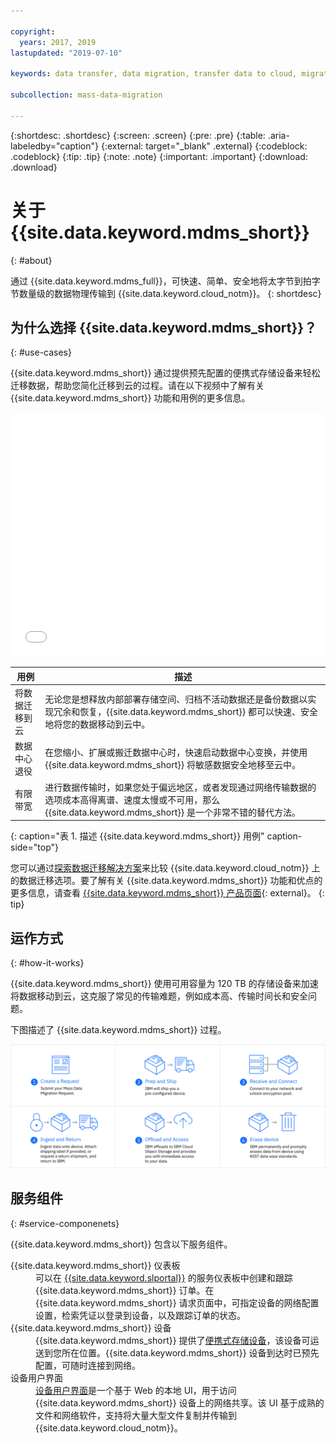 ```yaml
---

copyright:
  years: 2017, 2019
lastupdated: "2019-07-10"

keywords: data transfer, data migration, transfer data to cloud, migrate data, migrate data to cloud, Mass Data Migration

subcollection: mass-data-migration

---
```


{:shortdesc: .shortdesc}
{:screen: .screen}
{:pre: .pre}
{:table: .aria-labeledby="caption"}
{:external: target="_blank" .external}
{:codeblock: .codeblock}
{:tip: .tip}
{:note: .note}
{:important: .important}
{:download: .download}

# 关于 {{site.data.keyword.mdms_short}}
{: #about}

通过 {{site.data.keyword.mdms_full}}，可快速、简单、安全地将太字节到拍字节数量级的数据物理传输到 {{site.data.keyword.cloud_notm}}。
{: shortdesc}

## 为什么选择 {{site.data.keyword.mdms_short}}？
{: #use-cases}

{{site.data.keyword.mdms_short}} 通过提供预先配置的便携式存储设备来轻松迁移数据，帮助您简化迁移到云的过程。请在以下视频中了解有关 {{site.data.keyword.mdms_short}} 功能和用例的更多信息。

<iframe class="embed-responsive-item" id="youtubeplayer" title="通过 Mass Data Migration，可快速、简单、安全地将数据传输到 IBM Cloud" type="text/html" width="100%" height="390" src="//www.youtube.com/embed/eNSlUoswvss?rel=0" frameborder="0" webkitallowfullscreen mozallowfullscreen allowfullscreen> </iframe>


|用例|描述|
| --- | --- |
|将数据迁移到云|无论您是想释放内部部署存储空间、归档不活动数据还是备份数据以实现冗余和恢复，{{site.data.keyword.mdms_short}} 都可以快速、安全地将您的数据移动到云中。|
|数据中心退役|在您缩小、扩展或搬迁数据中心时，快速启动数据中心变换，并使用 {{site.data.keyword.mdms_short}} 将敏感数据安全地移至云中。|
|有限带宽|进行数据传输时，如果您处于偏远地区，或者发现通过网络传输数据的选项成本高得离谱、速度太慢或不可用，那么 {{site.data.keyword.mdms_short}} 是一个非常不错的替代方法。|
{: caption="表 1. 描述 {{site.data.keyword.mdms_short}} 用例" caption-side="top"}

您可以通过[探索数据迁移解决方案](https://www.ibm.com/cloud/data-migration)来比较 {{site.data.keyword.cloud_notm}} 上的数据迁移选项。要了解有关 {{site.data.keyword.mdms_short}} 功能和优点的更多信息，请查看 [{{site.data.keyword.mdms_short}} 产品页面](https://www.ibm.com/cloud/mass-data-migration){: external}。
{: tip}

## 运作方式
{: #how-it-works}

{{site.data.keyword.mdms_short}} 使用可用容量为 120 TB 的存储设备来加速将数据移动到云，这克服了常见的传输难题，例如成本高、传输时间长和安全问题。

下图描述了 {{site.data.keyword.mdms_short}} 过程。

![描述 Mass Data Migration 过程。](images/mdms-workflow.png)

## 服务组件
{: #service-componenets}

{{site.data.keyword.mdms_short}} 包含以下服务组件。

<dl>
   <dt>{{site.data.keyword.mdms_short}} 仪表板</dt>
      <dd>可以在 <a href="https://control.softlayer.com/" target="_blank" class="external">{{site.data.keyword.slportal}}</a> 的服务仪表板中创建和跟踪 {{site.data.keyword.mdms_short}} 订单。在 {{site.data.keyword.mdms_short}} 请求页面中，可指定设备的网络配置设置，检索凭证以登录到设备，以及跟踪订单的状态。</dd>
   <dt>{{site.data.keyword.mdms_short}} 设备</dt>
      <dd>{{site.data.keyword.mdms_short}} 提供了<a href="/docs/infrastructure/mass-data-migration?topic=mass-data-migration-device-overview">便携式存储设备</a>，该设备可运送到您所在位置。{{site.data.keyword.mdms_short}} 设备到达时已预先配置，可随时连接到网络。</dd>
   <dt>设备用户界面</dt>
      <dd><a href="/docs/infrastructure/mass-data-migration?topic=mass-data-migration-access-ui">设备用户界面</a>是一个基于 Web 的本地 UI，用于访问 {{site.data.keyword.mdms_short}} 设备上的网络共享。该 UI 基于成熟的文件和网络软件，支持将大量大型文件复制并传输到 {{site.data.keyword.cloud_notm}}。</dd>
</dl>










